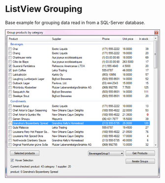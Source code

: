 ﻿# ListView Grouping

Base example for grouping data read in from a SQL-Server database.

![Image](assets/F1A.jpg)